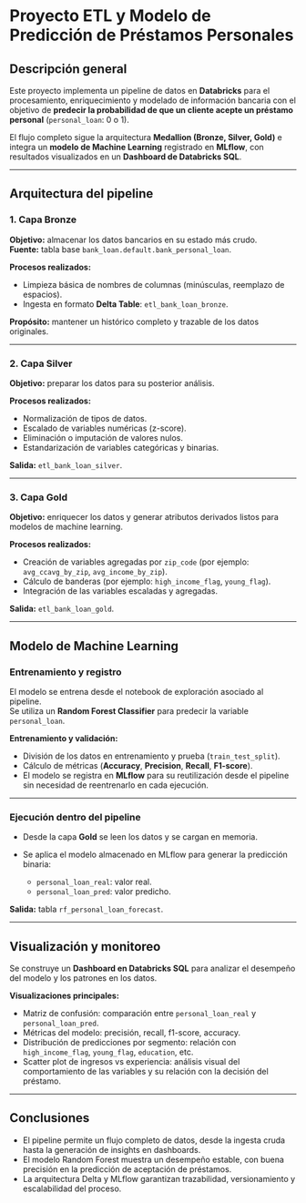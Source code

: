 # Proyecto ETL y Modelo de Predicción de Préstamos Personales

## Descripción general

Este proyecto implementa un pipeline de datos en **Databricks** para el procesamiento, enriquecimiento y modelado de información bancaria con el objetivo de **predecir la probabilidad de que un cliente acepte un préstamo personal** (`personal_loan`: 0 o 1).

El flujo completo sigue la arquitectura **Medallion (Bronze, Silver, Gold)** e integra un **modelo de Machine Learning** registrado en **MLflow**, con resultados visualizados en un **Dashboard de Databricks SQL**.

---

## Arquitectura del pipeline

### 1. Capa Bronze
**Objetivo:** almacenar los datos bancarios en su estado más crudo.  
**Fuente:** tabla base `bank_loan.default.bank_personal_loan`.

**Procesos realizados:**
- Limpieza básica de nombres de columnas (minúsculas, reemplazo de espacios).  
- Ingesta en formato **Delta Table**: `etl_bank_loan_bronze`.

**Propósito:** mantener un histórico completo y trazable de los datos originales.

---

### 2. Capa Silver
**Objetivo:** preparar los datos para su posterior análisis.

**Procesos realizados:**
- Normalización de tipos de datos.  
- Escalado de variables numéricas (z-score).  
- Eliminación o imputación de valores nulos.  
- Estandarización de variables categóricas y binarias.

**Salida:** `etl_bank_loan_silver`.

---

### 3. Capa Gold
**Objetivo:** enriquecer los datos y generar atributos derivados listos para modelos de machine learning.

**Procesos realizados:**
- Creación de variables agregadas por `zip_code` (por ejemplo: `avg_ccavg_by_zip`, `avg_income_by_zip`).  
- Cálculo de banderas (por ejemplo: `high_income_flag`, `young_flag`).  
- Integración de las variables escaladas y agregadas.

**Salida:** `etl_bank_loan_gold`.

---

## Modelo de Machine Learning

### Entrenamiento y registro
El modelo se entrena desde el notebook de exploración asociado al pipeline.  
Se utiliza un **Random Forest Classifier** para predecir la variable `personal_loan`.

**Entrenamiento y validación:**
- División de los datos en entrenamiento y prueba (`train_test_split`).  
- Cálculo de métricas (**Accuracy**, **Precision**, **Recall**, **F1-score**).  
- El modelo se registra en **MLflow** para su reutilización desde el pipeline sin necesidad de reentrenarlo en cada ejecución.

---

### Ejecución dentro del pipeline
- Desde la capa **Gold** se leen los datos y se cargan en memoria.  
- Se aplica el modelo almacenado en MLflow para generar la predicción binaria:

  - `personal_loan_real`: valor real.  
  - `personal_loan_pred`: valor predicho.

**Salida:** tabla `rf_personal_loan_forecast`.

---

## Visualización y monitoreo

Se construye un **Dashboard en Databricks SQL** para analizar el desempeño del modelo y los patrones en los datos.

**Visualizaciones principales:**
- Matriz de confusión: comparación entre `personal_loan_real` y `personal_loan_pred`.  
- Métricas del modelo: precisión, recall, f1-score, accuracy.  
- Distribución de predicciones por segmento: relación con `high_income_flag`, `young_flag`, `education`, etc.  
- Scatter plot de ingresos vs experiencia: análisis visual del comportamiento de las variables y su relación con la decisión del préstamo.

---

## Conclusiones

- El pipeline permite un flujo completo de datos, desde la ingesta cruda hasta la generación de insights en dashboards.  
- El modelo Random Forest muestra un desempeño estable, con buena precisión en la predicción de aceptación de préstamos.  
- La arquitectura Delta y MLflow garantizan trazabilidad, versionamiento y escalabilidad del proceso.
